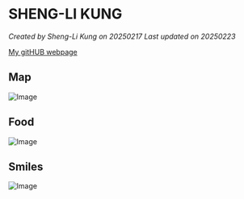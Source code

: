 # SHENG-LI KUNG 

*Created by Sheng-Li Kung on 20250217 Last updated on 20250223*

[My gitHUB webpage](https://github.com/stanKung) 


## Map
![Image](https://github.com/user-attachments/assets/3ed47e09-fedb-461b-ab6d-f531519edc06)

## Food
![Image](https://github.com/user-attachments/assets/4fd1c517-5983-47be-a4fa-a5e83695bc8f)

## Smiles 
![Image](https://github.com/user-attachments/assets/64900ea5-3a7a-4f23-a4e1-2eca5cdcfb91)
